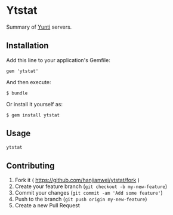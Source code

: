 # Ytstat

Summary of [Yunti](http://ytvpn.com) servers.

## Installation

Add this line to your application's Gemfile:

    gem 'ytstat'

And then execute:

    $ bundle

Or install it yourself as:

    $ gem install ytstat

## Usage

``` bash
ytstat
```

## Contributing

1. Fork it ( https://github.com/hanjianwei/ytstat/fork )
2. Create your feature branch (`git checkout -b my-new-feature`)
3. Commit your changes (`git commit -am 'Add some feature'`)
4. Push to the branch (`git push origin my-new-feature`)
5. Create a new Pull Request
